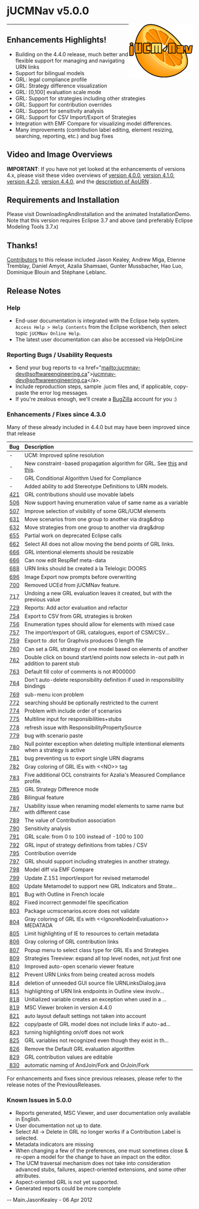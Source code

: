 # jUCMNav v5.0.0

<img align = "right" src="img/LogoFinal.gif">

<span class="twiki-macro TOC"></span>

-----

## Enhancements Highlights\!

  - <span class="twiki-macro N"></span> Building on the 4.4.0 release,
    much better and flexible support for managing and navigating URN
    links
  - <span class="twiki-macro N"></span> Support for bilingual models
  - <span class="twiki-macro N"></span> GRL: legal compliance profile
  - <span class="twiki-macro N"></span> GRL: Strategy difference
    visualization
  - <span class="twiki-macro N"></span> GRL: \[0,100\] evaluation scale
    mode
  - <span class="twiki-macro N"></span> GRL: Support for strategies
    including other strategies
  - <span class="twiki-macro N"></span> GRL: Support for contribution
    overrides
  - <span class="twiki-macro N"></span> GRL: Support for sensitivity
    analysis
  - <span class="twiki-macro N"></span> GRL: Support for CSV
    Import/Export of Strategies
  - <span class="twiki-macro N"></span> Integration with EMF Compare for
    visualizing model differences.
  - Many improvements (contribution label editing, element resizing,
    searching, reporting, etc.) and bug fixes

## Video and Image Overviews

**IMPORTANT**: If you have not yet looked at the enhancements of
versions 4.x, please visit these video overviews of [version
4.0.0](JUCMNavRelease400#Video_Overviews), [version
4.1.0](JUCMNavRelease410#Video_Overviews), [version
4.2.0](JUCMNavRelease420#Video_and_Image_Overviews), [version
4.4.0](JUCMNavRelease440#Video_and_Image_Overviews), and the
[description of AoURN](AoURN) .

## Requirements and Installation

Please visit DownloadingAndInstallation and the animated
InstallationDemo. Note that this version requires Eclipse 3.7 and above
(and preferably Eclipse Modeling Tools 3.7.x)

## Thanks\!

[Contributors](http://www.ohloh.net/p/11712/contributors) to this
release included Jason Kealey, Andrew Miga, Etienne Tremblay, Daniel
Amyot, Azalia Shamsaei, Gunter Mussbacher, Hao Luo, Dominique Blouin and
Stéphane Leblanc.

## Release Notes

### Help

  - End-user documentation is integrated with the Eclipse help system.
    `Access Help > Help Contents` from the Eclipse workbench, then
    select topic `jUCMNav Online Help`.
  - The latest user documentation can also be accessed via HelpOnLine

### Reporting Bugs / Usability Requests

  - Send your bug reports to \<a
    href="[mailto:jucmnav-dev@softwareengineering.ca](mailto:jucmnav-dev@softwareengineering.ca)"\><jucmnav-dev@softwareengineering.ca>\</a\>.
  - Include reproduction steps, sample .jucm files and, if applicable,
    copy-paste the error log messages.
  - If you're zealous enough, we'll create a
    [BugZilla](http://jucmnav.softwareengineering.ca/bugzilla/) account
    for you :)

### Enhancements / Fixes since 4.3.0

Many of these already included in 4.4.0 but may have been improved since
that release

<table>
<thead>
<tr class="header">
<th style="text-align: left;">Bug</th>
<th style="text-align: left;">Description</th>
</tr>
</thead>
<tbody>
<tr class="odd">
<td style="text-align: left;">-</td>
<td style="text-align: left;">UCM: Improved spline resolution</td>
</tr>
<tr class="even">
<td style="text-align: left;">-</td>
<td style="text-align: left;">New constraint-based propagation algorithm for GRL. See <a href="http://jucmnav.softwareengineering.ca/ucm/bin/view/ProjetSEG/HelpOnLine#Constraint_solver_based_evaluati">this</a> and <a href="http://jucmnav.softwareengineering.ca/ucm/bin/view/UCM/VirLibiStar2011JaCoP">this</a>.</td>
</tr>
<tr class="odd">
<td style="text-align: left;">-</td>
<td style="text-align: left;">GRL Conditional Algorithm Used for Compliance</td>
</tr>
<tr class="even">
<td style="text-align: left;">-</td>
<td style="text-align: left;">Added ability to add Stereotype Definitions to URN models.</td>
</tr>
<tr class="odd">
<td style="text-align: left;"><a href="http://jucmnav.softwareengineering.ca/bugzilla/show_bug.cgi?id=421">421</a></td>
<td style="text-align: left;">GRL contributions should use movable labels</td>
</tr>
<tr class="even">
<td style="text-align: left;"><a href="http://jucmnav.softwareengineering.ca/bugzilla/show_bug.cgi?id=506">506</a></td>
<td style="text-align: left;">Now support having enumeration value of same name as a variable</td>
</tr>
<tr class="odd">
<td style="text-align: left;"><a href="http://jucmnav.softwareengineering.ca/bugzilla/show_bug.cgi?id=507">507</a></td>
<td style="text-align: left;">Improve selection of visibility of some GRL/UCM elements</td>
</tr>
<tr class="even">
<td style="text-align: left;"><a href="http://jucmnav.softwareengineering.ca/bugzilla/show_bug.cgi?id=631">631</a></td>
<td style="text-align: left;">Move scenarios from one group to another via drag&amp;drop</td>
</tr>
<tr class="odd">
<td style="text-align: left;"><a href="http://jucmnav.softwareengineering.ca/bugzilla/show_bug.cgi?id=632">632</a></td>
<td style="text-align: left;">Move strategies from one group to another via drag&amp;drop</td>
</tr>
<tr class="even">
<td style="text-align: left;"><a href="http://jucmnav.softwareengineering.ca/bugzilla/show_bug.cgi?id=655">655</a></td>
<td style="text-align: left;">Partial work on deprecated Eclipse calls</td>
</tr>
<tr class="odd">
<td style="text-align: left;"><a href="http://jucmnav.softwareengineering.ca/bugzilla/show_bug.cgi?id=662">662</a></td>
<td style="text-align: left;">Select All does not allow moving the bend points of GRL links.</td>
</tr>
<tr class="even">
<td style="text-align: left;"><a href="http://jucmnav.softwareengineering.ca/bugzilla/show_bug.cgi?id=666">666</a></td>
<td style="text-align: left;">GRL intentional elements should be resizable</td>
</tr>
<tr class="odd">
<td style="text-align: left;"><a href="http://jucmnav.softwareengineering.ca/bugzilla/show_bug.cgi?id=666">666</a></td>
<td style="text-align: left;">Can now edit RespRef meta-data</td>
</tr>
<tr class="even">
<td style="text-align: left;"><a href="http://jucmnav.softwareengineering.ca/bugzilla/show_bug.cgi?id=688">688</a></td>
<td style="text-align: left;">URN links should be created à la Telelogic DOORS</td>
</tr>
<tr class="odd">
<td style="text-align: left;"><a href="http://jucmnav.softwareengineering.ca/bugzilla/show_bug.cgi?id=696">696</a></td>
<td style="text-align: left;">Image Export now prompts before overwriting</td>
</tr>
<tr class="even">
<td style="text-align: left;"><a href="http://jucmnav.softwareengineering.ca/bugzilla/show_bug.cgi?id=700">700</a></td>
<td style="text-align: left;">Removed UCEd from jUCMNav feature.</td>
</tr>
<tr class="odd">
<td style="text-align: left;"><a href="http://jucmnav.softwareengineering.ca/bugzilla/show_bug.cgi?id=717">717</a></td>
<td style="text-align: left;">Undoing a new GRL evaluation leaves it created, but with the previous value</td>
</tr>
<tr class="even">
<td style="text-align: left;"><a href="http://jucmnav.softwareengineering.ca/bugzilla/show_bug.cgi?id=729">729</a></td>
<td style="text-align: left;">Reports: Add actor evaluation and refactor</td>
</tr>
<tr class="odd">
<td style="text-align: left;"><a href="http://jucmnav.softwareengineering.ca/bugzilla/show_bug.cgi?id=754">754</a></td>
<td style="text-align: left;">Export to CSV from GRL strategies is broken</td>
</tr>
<tr class="even">
<td style="text-align: left;"><a href="http://jucmnav.softwareengineering.ca/bugzilla/show_bug.cgi?id=756">756</a></td>
<td style="text-align: left;">Enumeration types should allow for elements with mixed case</td>
</tr>
<tr class="odd">
<td style="text-align: left;"><a href="http://jucmnav.softwareengineering.ca/bugzilla/show_bug.cgi?id=757">757</a></td>
<td style="text-align: left;">The import/export of GRL catalogues, export of CSM/CSV...</td>
</tr>
<tr class="even">
<td style="text-align: left;"><a href="http://jucmnav.softwareengineering.ca/bugzilla/show_bug.cgi?id=759">759</a></td>
<td style="text-align: left;">Export to .dot for Graphvis produces 0 length file</td>
</tr>
<tr class="odd">
<td style="text-align: left;"><a href="http://jucmnav.softwareengineering.ca/bugzilla/show_bug.cgi?id=760">760</a></td>
<td style="text-align: left;">Can set a GRL strategy of one model based on elements of another</td>
</tr>
<tr class="even">
<td style="text-align: left;"><a href="http://jucmnav.softwareengineering.ca/bugzilla/show_bug.cgi?id=762">762</a></td>
<td style="text-align: left;">Double click on bound start/end points now selects in-out path in addition to parent stub</td>
</tr>
<tr class="odd">
<td style="text-align: left;"><a href="http://jucmnav.softwareengineering.ca/bugzilla/show_bug.cgi?id=763">763</a></td>
<td style="text-align: left;">Default fill color of comments is not #000000</td>
</tr>
<tr class="even">
<td style="text-align: left;"><a href="http://jucmnav.softwareengineering.ca/bugzilla/show_bug.cgi?id=764">764</a></td>
<td style="text-align: left;">Don't auto-delete responsibility definition if used in responsibility bindings</td>
</tr>
<tr class="odd">
<td style="text-align: left;"><a href="http://jucmnav.softwareengineering.ca/bugzilla/show_bug.cgi?id=769">769</a></td>
<td style="text-align: left;">sub-menu icon problem</td>
</tr>
<tr class="even">
<td style="text-align: left;"><a href="http://jucmnav.softwareengineering.ca/bugzilla/show_bug.cgi?id=772">772</a></td>
<td style="text-align: left;">searching should be optionally restricted to the current</td>
</tr>
<tr class="odd">
<td style="text-align: left;"><a href="http://jucmnav.softwareengineering.ca/bugzilla/show_bug.cgi?id=774">774</a></td>
<td style="text-align: left;">Problem with include order of scenarios</td>
</tr>
<tr class="even">
<td style="text-align: left;"><a href="http://jucmnav.softwareengineering.ca/bugzilla/show_bug.cgi?id=775">775</a></td>
<td style="text-align: left;">Multiline input for responsibilities+stubs</td>
</tr>
<tr class="odd">
<td style="text-align: left;"><a href="http://jucmnav.softwareengineering.ca/bugzilla/show_bug.cgi?id=778">778</a></td>
<td style="text-align: left;">refresh issue with ResponsibilityPropertySource</td>
</tr>
<tr class="even">
<td style="text-align: left;"><a href="http://jucmnav.softwareengineering.ca/bugzilla/show_bug.cgi?id=779">779</a></td>
<td style="text-align: left;">bug with scenario paste</td>
</tr>
<tr class="odd">
<td style="text-align: left;"><a href="http://jucmnav.softwareengineering.ca/bugzilla/show_bug.cgi?id=780">780</a></td>
<td style="text-align: left;">Null pointer exception when deleting multiple intentional elements when a strategy is active</td>
</tr>
<tr class="even">
<td style="text-align: left;"><a href="http://jucmnav.softwareengineering.ca/bugzilla/show_bug.cgi?id=781">781</a></td>
<td style="text-align: left;">bug preventing us to export single URN diagrams</td>
</tr>
<tr class="odd">
<td style="text-align: left;"><a href="http://jucmnav.softwareengineering.ca/bugzilla/show_bug.cgi?id=782">782</a></td>
<td style="text-align: left;">Gray coloring of GRL IEs with &lt;&lt;NO&gt;&gt; tag</td>
</tr>
<tr class="even">
<td style="text-align: left;"><a href="http://jucmnav.softwareengineering.ca/bugzilla/show_bug.cgi?id=783">783</a></td>
<td style="text-align: left;">Five additional OCL constraints for Azalia's Measured Compliance profile.</td>
</tr>
<tr class="odd">
<td style="text-align: left;"><a href="http://jucmnav.softwareengineering.ca/bugzilla/show_bug.cgi?id=785">785</a></td>
<td style="text-align: left;">GRL Strategy Difference mode</td>
</tr>
<tr class="even">
<td style="text-align: left;"><a href="http://jucmnav.softwareengineering.ca/bugzilla/show_bug.cgi?id=786">786</a></td>
<td style="text-align: left;">Bilingual feature</td>
</tr>
<tr class="odd">
<td style="text-align: left;"><a href="http://jucmnav.softwareengineering.ca/bugzilla/show_bug.cgi?id=787">787</a></td>
<td style="text-align: left;">Usability issue when renaming model elements to same name but with different case</td>
</tr>
<tr class="even">
<td style="text-align: left;"><a href="http://jucmnav.softwareengineering.ca/bugzilla/show_bug.cgi?id=789">789</a></td>
<td style="text-align: left;">The value of Contribution association</td>
</tr>
<tr class="odd">
<td style="text-align: left;"><a href="http://jucmnav.softwareengineering.ca/bugzilla/show_bug.cgi?id=790">790</a></td>
<td style="text-align: left;">Sensitivity analysis</td>
</tr>
<tr class="even">
<td style="text-align: left;"><a href="http://jucmnav.softwareengineering.ca/bugzilla/show_bug.cgi?id=791">791</a></td>
<td style="text-align: left;">GRL scale: from 0 to 100 instead of -100 to 100</td>
</tr>
<tr class="odd">
<td style="text-align: left;"><a href="http://jucmnav.softwareengineering.ca/bugzilla/show_bug.cgi?id=792">792</a></td>
<td style="text-align: left;">GRL input of strategy definitions from tables / CSV</td>
</tr>
<tr class="even">
<td style="text-align: left;"><a href="http://jucmnav.softwareengineering.ca/bugzilla/show_bug.cgi?id=795">795</a></td>
<td style="text-align: left;">Contribution override</td>
</tr>
<tr class="odd">
<td style="text-align: left;"><a href="http://jucmnav.softwareengineering.ca/bugzilla/show_bug.cgi?id=797">797</a></td>
<td style="text-align: left;">GRL should support including strategies in another strategy.</td>
</tr>
<tr class="even">
<td style="text-align: left;"><a href="http://jucmnav.softwareengineering.ca/bugzilla/show_bug.cgi?id=798">798</a></td>
<td style="text-align: left;">Model diff via EMF Compare</td>
</tr>
<tr class="odd">
<td style="text-align: left;"><a href="http://jucmnav.softwareengineering.ca/bugzilla/show_bug.cgi?id=799">799</a></td>
<td style="text-align: left;">Update Z.151 import/export for revised metamodel</td>
</tr>
<tr class="even">
<td style="text-align: left;"><a href="http://jucmnav.softwareengineering.ca/bugzilla/show_bug.cgi?id=800">800</a></td>
<td style="text-align: left;">Update Metamodel to support new GRL Indicators and Strate...</td>
</tr>
<tr class="odd">
<td style="text-align: left;"><a href="http://jucmnav.softwareengineering.ca/bugzilla/show_bug.cgi?id=801">801</a></td>
<td style="text-align: left;">Bug with Outline in French locale</td>
</tr>
<tr class="even">
<td style="text-align: left;"><a href="http://jucmnav.softwareengineering.ca/bugzilla/show_bug.cgi?id=802">802</a></td>
<td style="text-align: left;">Fixed incorrect genmodel file specification</td>
</tr>
<tr class="odd">
<td style="text-align: left;"><a href="http://jucmnav.softwareengineering.ca/bugzilla/show_bug.cgi?id=803">803</a></td>
<td style="text-align: left;">Package ucmscenarios.ecore does not validate</td>
</tr>
<tr class="even">
<td style="text-align: left;"><a href="http://jucmnav.softwareengineering.ca/bugzilla/show_bug.cgi?id=804">804</a></td>
<td style="text-align: left;">Gray coloring of GRL IEs with &lt;&lt;IgnoreNodeInEvaluation&gt;&gt; MEDATADA</td>
</tr>
<tr class="odd">
<td style="text-align: left;"><a href="http://jucmnav.softwareengineering.ca/bugzilla/show_bug.cgi?id=805">805</a></td>
<td style="text-align: left;">Limit highlighting of IE to resources to certain metadata</td>
</tr>
<tr class="even">
<td style="text-align: left;"><a href="http://jucmnav.softwareengineering.ca/bugzilla/show_bug.cgi?id=806">806</a></td>
<td style="text-align: left;">Gray coloring of GRL contribution links</td>
</tr>
<tr class="odd">
<td style="text-align: left;"><a href="http://jucmnav.softwareengineering.ca/bugzilla/show_bug.cgi?id=807">807</a></td>
<td style="text-align: left;">Popup menu to select class type for GRL IEs and Strategies</td>
</tr>
<tr class="even">
<td style="text-align: left;"><a href="http://jucmnav.softwareengineering.ca/bugzilla/show_bug.cgi?id=809">809</a></td>
<td style="text-align: left;">Strategies Treeview: expand all top level nodes, not just first one</td>
</tr>
<tr class="odd">
<td style="text-align: left;"><a href="http://jucmnav.softwareengineering.ca/bugzilla/show_bug.cgi?id=810">810</a></td>
<td style="text-align: left;">Improved auto-open scenario viewer feature</td>
</tr>
<tr class="even">
<td style="text-align: left;"><a href="http://jucmnav.softwareengineering.ca/bugzilla/show_bug.cgi?id=812">812</a></td>
<td style="text-align: left;">Prevent URN Links from being created across models</td>
</tr>
<tr class="odd">
<td style="text-align: left;"><a href="http://jucmnav.softwareengineering.ca/bugzilla/show_bug.cgi?id=814">814</a></td>
<td style="text-align: left;">deletion of unneeded GUI source file URNLinksDialog.java</td>
</tr>
<tr class="even">
<td style="text-align: left;"><a href="http://jucmnav.softwareengineering.ca/bugzilla/show_bug.cgi?id=815">815</a></td>
<td style="text-align: left;">highlighting of URN link endpoints in Outline view involv...</td>
</tr>
<tr class="odd">
<td style="text-align: left;"><a href="http://jucmnav.softwareengineering.ca/bugzilla/show_bug.cgi?id=818">818</a></td>
<td style="text-align: left;">Unitialized variable creates an exception when used in a ...</td>
</tr>
<tr class="even">
<td style="text-align: left;"><a href="http://jucmnav.softwareengineering.ca/bugzilla/show_bug.cgi?id=819">819</a></td>
<td style="text-align: left;">MSC Viewer broken in version 4.4.0</td>
</tr>
<tr class="odd">
<td style="text-align: left;"><a href="http://jucmnav.softwareengineering.ca/bugzilla/show_bug.cgi?id=821">821</a></td>
<td style="text-align: left;">auto layout default settings not taken into account</td>
</tr>
<tr class="even">
<td style="text-align: left;"><a href="http://jucmnav.softwareengineering.ca/bugzilla/show_bug.cgi?id=822">822</a></td>
<td style="text-align: left;">copy/paste of GRL model does not include links if auto-ad...</td>
</tr>
<tr class="odd">
<td style="text-align: left;"><a href="http://jucmnav.softwareengineering.ca/bugzilla/show_bug.cgi?id=823">823</a></td>
<td style="text-align: left;">turning highlighting on/off does not work</td>
</tr>
<tr class="even">
<td style="text-align: left;"><a href="http://jucmnav.softwareengineering.ca/bugzilla/show_bug.cgi?id=825">825</a></td>
<td style="text-align: left;">GRL variables not recognized even though they exist in th...</td>
</tr>
<tr class="odd">
<td style="text-align: left;"><a href="http://jucmnav.softwareengineering.ca/bugzilla/show_bug.cgi?id=826">826</a></td>
<td style="text-align: left;">Remove the Default GRL evaluation algorithm</td>
</tr>
<tr class="even">
<td style="text-align: left;"><a href="http://jucmnav.softwareengineering.ca/bugzilla/show_bug.cgi?id=829">829</a></td>
<td style="text-align: left;">GRL contribution values are editable</td>
</tr>
<tr class="odd">
<td style="text-align: left;"><a href="http://jucmnav.softwareengineering.ca/bugzilla/show_bug.cgi?id=830">830</a></td>
<td style="text-align: left;">automatic naming of AndJoin/Fork and OrJoin/Fork</td>
</tr>
</tbody>
</table>

For enhancements and fixes since previous releases, please refer to the
release notes of the PreviousReleases.

### Known Issues in 5.0.0

  - Reports generated, MSC Viewer, and user documentation only available
    in English.
  - User documentation not up to date.
  - Select All -\> Delete in GRL no longer works if a Contribution Label
    is selected.
  - Metadata indicators are missing
  - When changing a few of the preferences, one must sometimes close &
    re-open a model for the change to have an impact on the editor.
  - The UCM traversal mechanism does not take into consideration
    advanced stubs, failures, aspect-oriented extensions, and some other
    attributes.
  - Aspect-oriented GRL is not yet supported.
  - Generated reports could be more complete

\-- Main.JasonKealey - 06 Apr 2012
